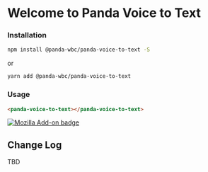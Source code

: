 # Welcome to Panda Voice to Text


### Installation
```bash
npm install @panda-wbc/panda-voice-to-text -S
```

or 

```bash
yarn add @panda-wbc/panda-voice-to-text
```

### Usage

```html
<panda-voice-to-text></panda-voice-to-text>
```

[<img alt="Mozilla Add-on badge" src="https://img.shields.io/badge/version-v1.0.0-orange?style=for-the-badge">](./package.json)

## Change Log

TBD